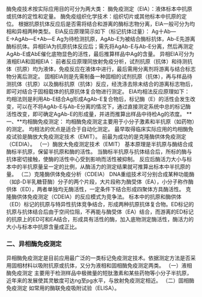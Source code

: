 酶免疫技术按实际应用目的可分为两大类：
酶免疫测定（EIA）：液体标本中抗原或抗体的定性和定量。 
酶免疫组织化学技术：组织切片或其他标本中抗原的定位。 
根据抗原抗体反应后是否需将结合和游离的酶标志物分离，EIA一般可分为均相和异相两种类型。 
EIA反应原理简示如下（标记抗体过量）：
Ag十Ab—E→AgAb—E+Ab—E
Ag为待检测抗原，AgAb-E为被结合酶标抗体，Ab-E先游离酶标抗体。异相EIA为抗原抗体反应后；需先将AgAb-E与Ab-E分离，然后再测定AgAb-E或AbE催化底物显色的活性，最后推算样品中Ag的含量。
异相EIA可分为液相EIA和固相EIA：
前者反应原理同放射免疫分析，试剂抗原（抗体）和待测抗体（抗原）均为液体，免疫反应在液体中进行，最后需用分离剂将游离与结合标志物分离后测定。
固相EIA则是先需制备一种固相的试剂抗原（抗体），再与样品待测抗体（抗原）以及酶标抗原（抗体）反应，经洗涤去除未结合的游离标志物后，即可对结合于固相载体的抗原抗体复合物进行测定。
EIA均相法反应原理如下：
均相法则是利用Ab-E结合Ag形成AgAb-E复合物后，标记酶（E）的活性会发生改变，可以在不将AgAb-E与Ab-E分离的情况下，通过直接测定系统中总的标记酶活性改变，即可确定AgAb-E的形成量，并进而推算出样品中待检Ag的浓度。 
**一、**均相酶免疫测定：
均相酶免疫测定主要用于小分子激素和半抗原（如药物）的测定。
均相法的优点是适合于自动化测定。
最早取得临床实际应用的均相酶免疫试验是酶放大免疫测定技术（EMIT）。 
前最为成功的是克隆酶供体免疫测定（CEDIA）。 
（一）酶放大免疫测定技术（EMIT）
基本原理是半抗原与酶结合成酶标半抗原，保留半抗原和酶的活性。
当酶标半抗原与抗体结合后，所标的酶与抗体密切接触，使酶的活性中心受到影响而活性被抑制。
反应后酶活力大小与标本中的半抗原量呈一定的比例，从酶活力的测定结果就可推算出标本中半抗原的量。
（二）克隆酶供体免疫分析（CDEIA）
DNA重组技术可分别合成某种功能酶（如β-D半乳糖苷酶）分子的两个片段，大片段称为酶受体（EA），小分子称作酶供体（ED），两者单独均无酶活性，一定条件下结合形成四聚体方具酶活性。
克隆酶供体免疫测定（CDEIA）的反应模式为竞争法。
标本中的抗原和酶供体（ED）标记的抗原与特异性抗体竞争结合，形成两种抗原抗体复合物。ED标记的抗原与抗体结合后由于空间位阻，不再能与酶受体（EA）结合，而游离的ED标记的抗原上的ED可和EA结合，形成具有活性的酶，加入底物测定酶活性，酶活力的大小与标本中抗原含量成正比。

### 二、异相酶免疫测定
异相酶免疫测定是目前应用最广泛的一类标记免疫测定技术。依据测定方法是否采用固相材料以吸附抗原或抗体，又分为液相和固相酶免疫测定两类。
（一）液相酶免疫测定
主要用于检测样品中极微量的短肽激素和某些药物等小分子半抗原，近年来的发展使其灵敏度可达ng至pg水平，与放射免疫测定相近。
（二）固相酶免疫测定
如常用的酶联免疫吸附试验（ELISA）。
